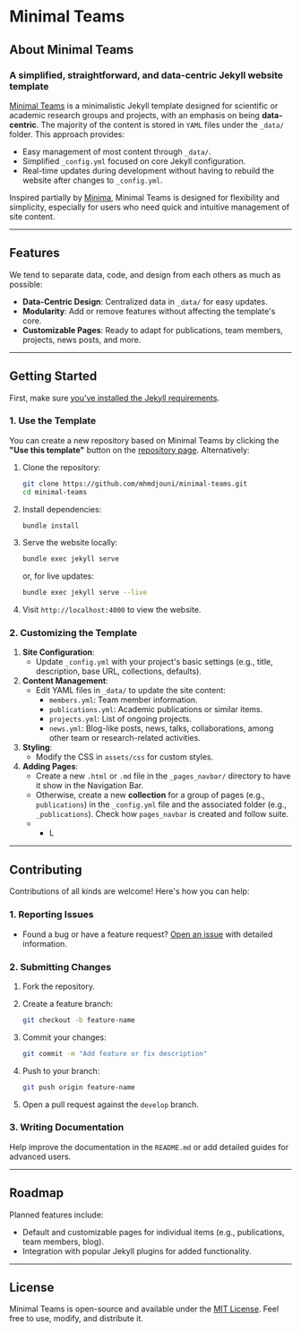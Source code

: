 # Minimal Teams

## About Minimal Teams

### A simplified, straightforward, and data-centric Jekyll website template

[Minimal Teams](https://github.com/mhmdjouni/minimal-teams) is a minimalistic Jekyll template designed for scientific or academic research groups and projects, with an emphasis on being **data-centric**. The majority of the content is stored in `YAML` files under the `_data/` folder. This approach provides:
- Easy management of most content through `_data/`.
- Simplified `_config.yml` focused on core Jekyll configuration.
- Real-time updates during development without having to rebuild the website after changes to `_config.yml`.

Inspired partially by [Minima](https://github.com/jekyll/minima), Minimal Teams is designed for flexibility and simplicity, especially for users who need quick and intuitive management of site content.

---

## Features

We tend to separate data, code, and design from each others as much as possible:
- **Data-Centric Design**: Centralized data in `_data/` for easy updates.
- **Modularity**: Add or remove features without affecting the template's core.
- **Customizable Pages**: Ready to adapt for publications, team members, projects, news posts, and more.

---

## Getting Started

First, make sure [you've installed the Jekyll requirements](https://jekyllrb.com/docs/installation/).

### 1. Use the Template
You can create a new repository based on Minimal Teams by clicking the **"Use this template"** button on the [repository page](https://github.com/mhmdjouni/minimal-teams). Alternatively:
1. Clone the repository:
    
    ```bash
    git clone https://github.com/mhmdjouni/minimal-teams.git
    cd minimal-teams
    ```
2. Install dependencies:
    
    ```bash
    bundle install
    ```
3. Serve the website locally:
    ```bash
    bundle exec jekyll serve
    ```

    or, for live updates:
    ```bash
    bundle exec jekyll serve --live
    ```
4. Visit `http://localhost:4000` to view the website.

### 2. Customizing the Template
1. **Site Configuration**:
    - Update `_config.yml` with your project's basic settings (e.g., title, description, base URL, collections, defaults).
2. **Content Management**:
    - Edit YAML files in `_data/` to update the site content:
        - `members.yml`: Team member information.
        - `publications.yml`: Academic publications or similar items.
        - `projects.yml`: List of ongoing projects.
        - `news.yml`: Blog-like posts, news, talks, collaborations, among other team or research-related activities.
3. **Styling**:
    - Modify the CSS in `assets/css` for custom styles.
4. **Adding Pages**:
    - Create a new `.html` or `.md` file in the `_pages_navbar/` directory to have it show in the Navigation Bar.
    - Otherwise, create a new **collection** for a group of pages (e.g., `publications`) in the `_config.yml` file and the associated folder (e.g., `_publications`). Check how `pages_navbar` is created and follow suite.
    - - L

---

## Contributing

Contributions of all kinds are welcome! Here's how you can help:

### 1. Reporting Issues
- Found a bug or have a feature request? [Open an issue](https://github.com/mhmdjouni/minimal-teams/issues) with detailed information.

### 2. Submitting Changes
1. Fork the repository.
2. Create a feature branch:
    
    ```bash
    git checkout -b feature-name
    ```
3. Commit your changes:
    
    ```bash
    git commit -m "Add feature or fix description"
    ```
4. Push to your branch:
    
    ```bash
    git push origin feature-name
    ```
5. Open a pull request against the `develop` branch.

### 3. Writing Documentation
Help improve the documentation in the `README.md` or add detailed guides for advanced users.

---

## Roadmap

Planned features include:
- Default and customizable pages for individual items (e.g., publications, team members, blog).
- Integration with popular Jekyll plugins for added functionality.

---

## License

Minimal Teams is open-source and available under the [MIT License](LICENSE). Feel free to use, modify, and distribute it.
